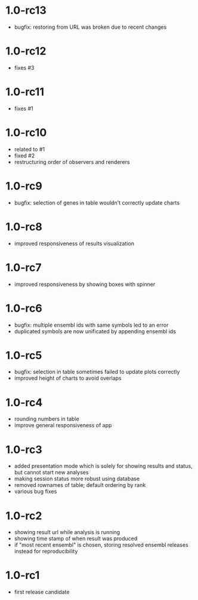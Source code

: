# 1.0-rc13
- bugfix: restoring from URL was broken due to recent changes

# 1.0-rc12
- fixes #3

# 1.0-rc11
- fixes #1

# 1.0-rc10
- related to #1
- fixed #2
- restructuring order of observers and renderers

# 1.0-rc9
- bugfix: selection of genes in table wouldn't correctly update charts

# 1.0-rc8
- improved responsiveness of results visualization

# 1.0-rc7
- improved responsiveness by showing boxes with spinner

# 1.0-rc6
- bugfix: multiple ensembl ids with same symbols led to an error
- duplicated symbols are now unificated by appending ensembl ids

# 1.0-rc5
- bugfix: selection in table sometimes failed to update plots correctly
- improved height of charts to avoid overlaps

# 1.0-rc4
- rounding numbers in table
- improve general responsiveness of app

# 1.0-rc3
- added presentation mode which is solely for showing results and status, but cannot start new analyses
- making session status more robust using database
- removed rownames of table; default ordering by rank
- various bug fixes

# 1.0-rc2
- showing result url while analysis is running
- showing time stamp of when result was produced
- if "most recent ensembl" is chosen, storing resolved ensembl releases instead for reproducibility

# 1.0-rc1
- first release candidate
